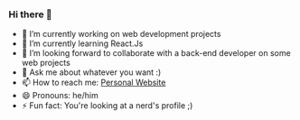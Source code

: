 ### Hi there 👋

- 🔭 I’m currently working on web development projects
- 🌱 I’m currently learning React.Js
- 👯 I’m looking forward to collaborate with a back-end developer on some web projects 
- 💬 Ask me about whatever you want :)
- 📫 How to reach me: [Personal Website](https://shayan-zamani.me)
- 😄 Pronouns: he/him
- ⚡ Fun fact: You're looking at a nerd's profile ;)
